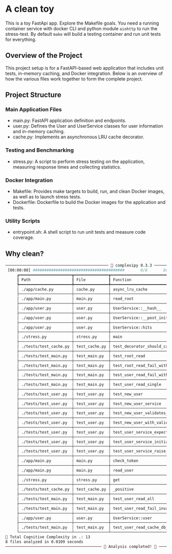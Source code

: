 # A clean toy

This is a toy FastApi app. Explore the Makefile goals. You need a running container service with docker CLI
and python module `aiohttp` to run the stress-test. By default `make` will build a testing container and run unit tests for everything.

## Overview of the Project

This project setup is for a FastAPI-based web application that includes unit tests, in-memory caching, and Docker integration. Below is an overview of how the various files work together to form the complete project.

## Project Structure

### Main Application Files

- main.py: FastAPI application definition and endpoints.
- user.py: Defines the User and UserService classes for user information and in-memory caching.
- cache.py: Implements an asynchronous LRU cache decorator.

### Testing and Benchmarking

- stress.py: A script to perform stress testing on the application, measuring response times and collecting statistics.

### Docker Integration

- Makefile: Provides make targets to build, run, and clean Docker images, as well as to launch stress tests.
- Dockerfile: Dockerfile to build the Docker images for the application and tests.

### Utility Scripts

- entrypoint.sh: A shell script to run unit tests and measure code coverage.

## Why clean?

```bash
───────────────────────────────────────────── 🐙 complexipy 0.3.3 ─────────────────────────────────────────────
 [00:00:00] ########################################       8/8       Done!                                                                                        Summary                                                     
     ┏━━━━━━━━━━━━━━━━━━━━━━━┳━━━━━━━━━━━━━━━┳━━━━━━━━━━━━━━━━━━━━━━━━━━━━━━━━━━━━━━━━━━━━━┳━━━━━━━━━━━━┓      
     ┃ Path                  ┃ File          ┃ Function                                    ┃ Complexity ┃      
     ┡━━━━━━━━━━━━━━━━━━━━━━━╇━━━━━━━━━━━━━━━╇━━━━━━━━━━━━━━━━━━━━━━━━━━━━━━━━━━━━━━━━━━━━━╇━━━━━━━━━━━━┩      
     │ ./app/cache.py        │ cache.py      │ async_lru_cache                             │ 0          │      
     ├───────────────────────┼───────────────┼─────────────────────────────────────────────┼────────────┤      
     │ ./app/main.py         │ main.py       │ read_root                                   │ 0          │      
     ├───────────────────────┼───────────────┼─────────────────────────────────────────────┼────────────┤      
     │ ./app/user.py         │ user.py       │ UserService::__hash__                       │ 0          │      
     ├───────────────────────┼───────────────┼─────────────────────────────────────────────┼────────────┤      
     │ ./app/user.py         │ user.py       │ UserService::__post_init__                  │ 0          │      
     ├───────────────────────┼───────────────┼─────────────────────────────────────────────┼────────────┤      
     │ ./app/user.py         │ user.py       │ UserService::hits                           │ 0          │      
     ├───────────────────────┼───────────────┼─────────────────────────────────────────────┼────────────┤      
     │ ./stress.py           │ stress.py     │ main                                        │ 0          │      
     ├───────────────────────┼───────────────┼─────────────────────────────────────────────┼────────────┤      
     │ ./tests/test_cache.py │ test_cache.py │ test_decorator_should_cache_async_func      │ 0          │      
     ├───────────────────────┼───────────────┼─────────────────────────────────────────────┼────────────┤      
     │ ./tests/test_main.py  │ test_main.py  │ test_root_read                              │ 0          │      
     ├───────────────────────┼───────────────┼─────────────────────────────────────────────┼────────────┤      
     │ ./tests/test_main.py  │ test_main.py  │ test_root_read_fail_with_bad_token          │ 0          │      
     ├───────────────────────┼───────────────┼─────────────────────────────────────────────┼────────────┤      
     │ ./tests/test_main.py  │ test_main.py  │ test_user_read_fail_with_bad_token          │ 0          │      
     ├───────────────────────┼───────────────┼─────────────────────────────────────────────┼────────────┤      
     │ ./tests/test_main.py  │ test_main.py  │ test_user_read_single                       │ 0          │      
     ├───────────────────────┼───────────────┼─────────────────────────────────────────────┼────────────┤      
     │ ./tests/test_user.py  │ test_user.py  │ test_new_user                               │ 0          │      
     ├───────────────────────┼───────────────┼─────────────────────────────────────────────┼────────────┤      
     │ ./tests/test_user.py  │ test_user.py  │ test_new_user_service                       │ 0          │      
     ├───────────────────────┼───────────────┼─────────────────────────────────────────────┼────────────┤      
     │ ./tests/test_user.py  │ test_user.py  │ test_new_user_validates_args_or_fails       │ 0          │      
     ├───────────────────────┼───────────────┼─────────────────────────────────────────────┼────────────┤      
     │ ./tests/test_user.py  │ test_user.py  │ test_new_user_with_valid_args               │ 0          │      
     ├───────────────────────┼───────────────┼─────────────────────────────────────────────┼────────────┤      
     │ ./tests/test_user.py  │ test_user.py  │ test_user_service_expected_user             │ 0          │      
     ├───────────────────────┼───────────────┼─────────────────────────────────────────────┼────────────┤      
     │ ./tests/test_user.py  │ test_user.py  │ test_user_service_initial_hit_count_is_zero │ 0          │      
     ├───────────────────────┼───────────────┼─────────────────────────────────────────────┼────────────┤      
     │ ./tests/test_user.py  │ test_user.py  │ test_user_service_raise_valuerror           │ 0          │      
     ├───────────────────────┼───────────────┼─────────────────────────────────────────────┼────────────┤      
     │ ./app/main.py         │ main.py       │ check_token                                 │ 1          │      
     ├───────────────────────┼───────────────┼─────────────────────────────────────────────┼────────────┤      
     │ ./app/main.py         │ main.py       │ read_user                                   │ 1          │      
     ├───────────────────────┼───────────────┼─────────────────────────────────────────────┼────────────┤      
     │ ./stress.py           │ stress.py     │ get                                         │ 1          │      
     ├───────────────────────┼───────────────┼─────────────────────────────────────────────┼────────────┤      
     │ ./tests/test_cache.py │ test_cache.py │ _positive                                   │ 1          │      
     ├───────────────────────┼───────────────┼─────────────────────────────────────────────┼────────────┤      
     │ ./tests/test_main.py  │ test_main.py  │ test_user_read_all                          │ 1          │      
     ├───────────────────────┼───────────────┼─────────────────────────────────────────────┼────────────┤      
     │ ./tests/test_main.py  │ test_main.py  │ test_user_read_fail_invalid_user            │ 1          │      
     ├───────────────────────┼───────────────┼─────────────────────────────────────────────┼────────────┤      
     │ ./app/user.py         │ user.py       │ UserService::user                           │ 2          │      
     ├───────────────────────┼───────────────┼─────────────────────────────────────────────┼────────────┤      
     │ ./tests/test_main.py  │ test_main.py  │ test_user_read_cache_db_replies             │ 3          │      
     └───────────────────────┴───────────────┴─────────────────────────────────────────────┴────────────┘      
🧠 Total Cognitive Complexity in .: 13
8 files analyzed in 0.0109 seconds
────────────────────────────────────────── 🎉 Analysis completed! 🎉 ──────────────────────────────────────────